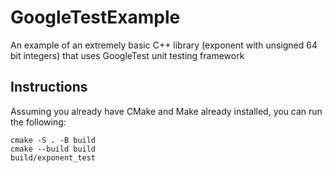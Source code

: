 # GoogleTestExample
An example of an extremely basic C++ library (exponent with unsigned 64 bit integers) that uses GoogleTest unit testing framework 

## Instructions
Assuming you already have CMake and Make already installed, you can run the following:
```
cmake -S . -B build
cmake --build build
build/exponent_test
```
